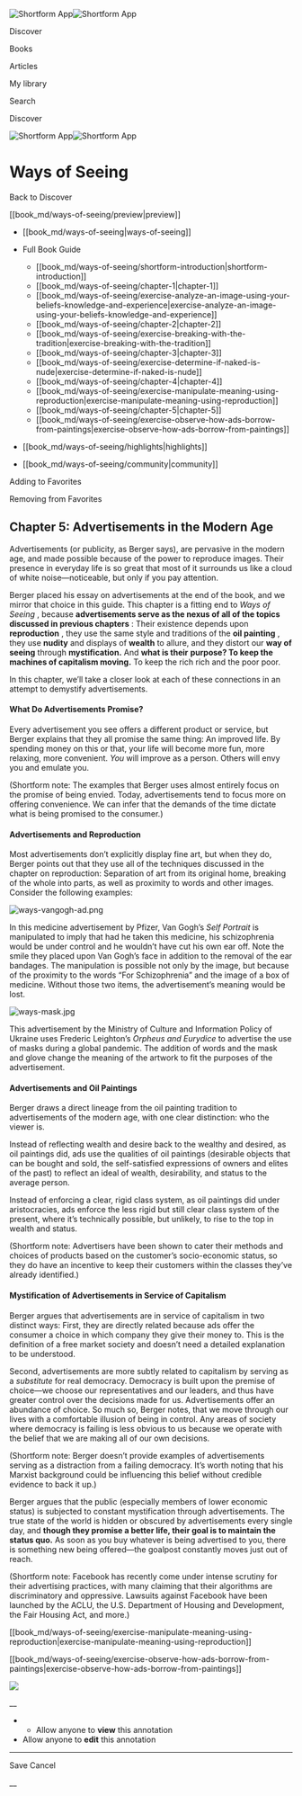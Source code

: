 ![Shortform App](/img/logo.36a2399e.svg)![Shortform App](/img/logo-dark.70c1b072.svg)

Discover

Books

Articles

My library

Search

Discover

![Shortform App](/img/logo.36a2399e.svg)![Shortform App](/img/logo-dark.70c1b072.svg)

# Ways of Seeing

Back to Discover

[[book_md/ways-of-seeing/preview|preview]]

  * [[book_md/ways-of-seeing|ways-of-seeing]]
  * Full Book Guide

    * [[book_md/ways-of-seeing/shortform-introduction|shortform-introduction]]
    * [[book_md/ways-of-seeing/chapter-1|chapter-1]]
    * [[book_md/ways-of-seeing/exercise-analyze-an-image-using-your-beliefs-knowledge-and-experience|exercise-analyze-an-image-using-your-beliefs-knowledge-and-experience]]
    * [[book_md/ways-of-seeing/chapter-2|chapter-2]]
    * [[book_md/ways-of-seeing/exercise-breaking-with-the-tradition|exercise-breaking-with-the-tradition]]
    * [[book_md/ways-of-seeing/chapter-3|chapter-3]]
    * [[book_md/ways-of-seeing/exercise-determine-if-naked-is-nude|exercise-determine-if-naked-is-nude]]
    * [[book_md/ways-of-seeing/chapter-4|chapter-4]]
    * [[book_md/ways-of-seeing/exercise-manipulate-meaning-using-reproduction|exercise-manipulate-meaning-using-reproduction]]
    * [[book_md/ways-of-seeing/chapter-5|chapter-5]]
    * [[book_md/ways-of-seeing/exercise-observe-how-ads-borrow-from-paintings|exercise-observe-how-ads-borrow-from-paintings]]
  * [[book_md/ways-of-seeing/highlights|highlights]]
  * [[book_md/ways-of-seeing/community|community]]



Adding to Favorites 

Removing from Favorites 

## Chapter 5: Advertisements in the Modern Age

Advertisements (or publicity, as Berger says), are pervasive in the modern age, and made possible because of the power to reproduce images. Their presence in everyday life is so great that most of it surrounds us like a cloud of white noise—noticeable, but only if you pay attention.

Berger placed his essay on advertisements at the end of the book, and we mirror that choice in this guide. This chapter is a fitting end to _Ways of Seeing_ , because **advertisements serve as the nexus of all of the topics discussed in previous chapters** : Their existence depends upon **reproduction** , they use the same style and traditions of the **oil painting** , they use **nudity** and displays of **wealth** to allure, and they distort our **way of seeing** through **mystification.** And **what is their** **purpose? To keep the machines of capitalism moving.** To keep the rich rich and the poor poor.

In this chapter, we’ll take a closer look at each of these connections in an attempt to demystify advertisements.

#### What Do Advertisements Promise?

Every advertisement you see offers a different product or service, but Berger explains that they all promise the same thing: An improved life. By spending money on this or that, your life will become more fun, more relaxing, more convenient. _You_ will improve as a person. Others will envy you and emulate you.

(Shortform note: The examples that Berger uses almost entirely focus on the promise of being envied. Today, advertisements tend to focus more on offering convenience. We can infer that the demands of the time dictate what is being promised to the consumer.)

#### Advertisements and Reproduction

Most advertisements don’t explicitly display fine art, but when they do, Berger points out that they use all of the techniques discussed in the chapter on reproduction: Separation of art from its original home, breaking of the whole into parts, as well as proximity to words and other images. Consider the following examples:

![ways-vangogh-ad.png](https://media.shortform.com/images/ways-vangogh-ad.png)

In this medicine advertisement by Pfizer, Van Gogh’s _Self Portrait_ is manipulated to imply that had he taken this medicine, his schizophrenia would be under control and he wouldn’t have cut his own ear off. Note the smile they placed upon Van Gogh’s face in addition to the removal of the ear bandages. The manipulation is possible not only by the image, but because of the proximity to the words “For Schizophrenia” and the image of a box of medicine. Without those two items, the advertisement’s meaning would be lost.

![ways-mask.jpg](https://media.shortform.com/images/ways-mask.jpg)

This advertisement by the Ministry of Culture and Information Policy of Ukraine uses Frederic Leighton’s _Orpheus and Eurydice_ to advertise the use of masks during a global pandemic. The addition of words and the mask and glove change the meaning of the artwork to fit the purposes of the advertisement.

#### Advertisements and Oil Paintings

Berger draws a direct lineage from the oil painting tradition to advertisements of the modern age, with one clear distinction: who the viewer is.

Instead of reflecting wealth and desire back to the wealthy and desired, as oil paintings did, ads use the qualities of oil paintings (desirable objects that can be bought and sold, the self-satisfied expressions of owners and elites of the past) to reflect an ideal of wealth, desirability, and status to the average person.

Instead of enforcing a clear, rigid class system, as oil paintings did under aristocracies, ads enforce the less rigid but still clear class system of the present, where it’s technically possible, but unlikely, to rise to the top in wealth and status.

(Shortform note: Advertisers have been shown to cater their methods and choices of products based on the customer’s socio-economic status, so they do have an incentive to keep their customers within the classes they’ve already identified.)

#### Mystification of Advertisements in Service of Capitalism

Berger argues that advertisements are in service of capitalism in two distinct ways: First, they are directly related because ads offer the consumer a choice in which company they give their money to. This is the definition of a free market society and doesn’t need a detailed explanation to be understood.

Second, advertisements are more subtly related to capitalism by serving as a _substitute_ for real democracy. Democracy is built upon the premise of choice—we choose our representatives and our leaders, and thus have greater control over the decisions made for us. Advertisements offer an abundance of choice. So much so, Berger notes, that we move through our lives with a comfortable illusion of being in control. Any areas of society where democracy is failing is less obvious to us because we operate with the belief that we are making all of our own decisions.

(Shortform note: Berger doesn’t provide examples of advertisements serving as a distraction from a failing democracy. It’s worth noting that his Marxist background could be influencing this belief without credible evidence to back it up.)

Berger argues that the public (especially members of lower economic status) is subjected to constant mystification through advertisements. The true state of the world is hidden or obscured by advertisements every single day, and **though they promise a better life, their goal is to maintain the status quo.** As soon as you buy whatever is being advertised to you, there is something new being offered—the goalpost constantly moves just out of reach.

(Shortform note: Facebook has recently come under intense scrutiny for their advertising practices, with many claiming that their algorithms are discriminatory and oppressive. Lawsuits against Facebook have been launched by the ACLU, the U.S. Department of Housing and Development, the Fair Housing Act, and more.)

[[book_md/ways-of-seeing/exercise-manipulate-meaning-using-reproduction|exercise-manipulate-meaning-using-reproduction]]

[[book_md/ways-of-seeing/exercise-observe-how-ads-borrow-from-paintings|exercise-observe-how-ads-borrow-from-paintings]]

![](https://bat.bing.com/action/0?ti=56018282&Ver=2&mid=807468ba-7eed-4854-ae1f-729086d61fd7&sid=72e6e650642c11eeb2dd2161d176fe8d&vid=72e70890642c11eeb72d79fe7b6df2c6&vids=0&msclkid=N&pi=0&lg=en-US&sw=800&sh=600&sc=24&nwd=1&tl=Shortform%20%7C%20Book&p=https%3A%2F%2Fwww.shortform.com%2Fapp%2Fbook%2Fways-of-seeing%2Fchapter-5&r=&lt=1092&evt=pageLoad&sv=1&rn=491672)

__

  *   * Allow anyone to **view** this annotation
  * Allow anyone to **edit** this annotation



* * *

Save Cancel

__



